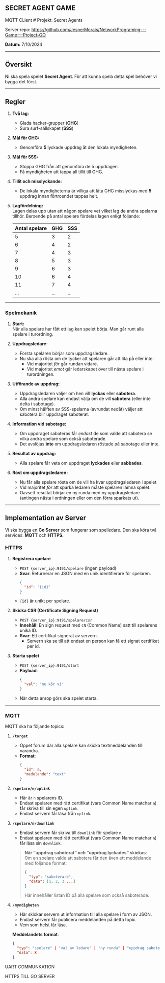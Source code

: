 ## SECRET AGENT GAME

MQTT CLient # Projekt: Secret Agents

Server repo: https://github.com/JesperMorais/NetworkPrograming---Game---Project-GO

**Datum:** 7/10/2024  

---

## Översikt

Ni ska spela spelet **Secret Agent**. För att kunna spela detta spel behöver vi bygga det först.  

---

## Regler

1. **Två lag:**  
   - Glada hacker-grupper (**GHG**)  
   - Sura surf-sällskapet (**SSS**)  

2. **Mål för GHG:**  
   - Genomföra **5** lyckade uppdrag åt den lokala myndigheten.

3. **Mål för SSS:**  
   - Stoppa GHG från att genomföra de 5 uppdragen.  
   - Få myndigheten att tappa all tillit till GHG.

4. **Tillit och misslyckande:**  
   - De lokala myndigheterna är villiga att låta GHG misslyckas med **5** uppdrag innan förtroendet tappas helt.

5. **Lagfördelning:**  
   Lagen delas upp utan att någon spelare vet vilket lag de andra spelarna tillhör. Beroende på antal spelare fördelas lagen enligt följande:

   | Antal spelare | GHG | SSS |
   |---------------|-----|-----|
   | 5             | 3   | 2   |
   | 6             | 4   | 2   |
   | 7             | 4   | 3   |
   | 8             | 5   | 3   |
   | 9             | 6   | 3   |
   | 10            | 6   | 4   |
   | 11            | 7   | 4   |
   | ...           | ... | ... |

---

### Spelmekanik

1. **Start:**  
   När alla spelare har fått ett lag kan spelet börja. Man går runt alla spelare i turordning.

2. **Uppdragsledare:**  
   - Första spelaren börjar som uppdragsledare.  
   - Nu ska alla rösta om de tycker att spelaren går att lita på eller inte.  
     - Vid majoritet *för* går rundan vidare.  
     - Vid majoritet *emot* går ledarskapet över till nästa spelare i turordningen.

3. **Utförande av uppdrag:**  
   - Uppdragsledaren väljer om hen vill **lyckas** eller **sabotera**.  
   - Alla andra spelare kan endast välja om de vill **sabotera** (eller inte delta i sabotage).  
   - Om minst hälften av SSS-spelarna (avrundat nedåt) väljer att sabotera blir uppdraget saboterat.  

4. **Information vid sabotage:**  
   - Om uppdraget saboteras får *endast* de som valde att sabotera se vilka andra spelare som också saboterade.  
   - Det avslöjas **inte** om uppdragsledaren röstade på sabotage eller inte.

5. **Resultat av uppdrag:**  
   - Alla spelare får veta om uppdraget **lyckades** eller **sabbades**.

6. **Röst om uppdragsledaren:**  
   - Nu får alla spelare rösta om de vill ha kvar uppdragsledaren i spelet.  
   - Vid majoritet *för* att sparka ledaren måste spelaren lämna spelet.  
   - Oavsett resultat börjar en ny runda med ny uppdragsledare (antingen nästa i ordningen eller om den förra sparkats ut).

---

## Implementation av Server

Vi ska bygga en **Go Server** som fungerar som spelledare. Den ska köra två services: **MQTT** och **HTTPS**.

### HTTPS

1. **Registrera spelare**  
   - `POST {server_ip}:9191/spelare` (ingen payload)  
   - **Svar**: Returnerar en JSON med en unik identifierare för spelaren.
     ```json
     {
       "id": "{id}"
     }
     ```
   - `{id}` är unikt per spelare.

2. **Skicka CSR (Certificate Signing Request)**  
   - `POST {server_ip}:9191/spelare/csr`  
   - **Innehåll**: En sign request med `CN` (Common Name) satt till spelarens unika ID.  
   - **Svar**: Ett certifikat signerat av servern.  
     - Servern ska se till att endast en person kan få ett signat certifikat per id.

3. **Starta spelet**  
   - `POST {server_ip}:9191/start`  
   - **Payload**:
     ```json
     {
       "val": "nu kör vi"
     }
     ```
   - När detta anrop görs ska spelet starta.

---

### MQTT

MQTT ska ha följande topics:

1. **`/torget`**  
   - Öppet forum där alla spelare kan skicka textmeddelanden till varandra.  
   - **Format**:
     ```json
     {
       "id": n,
       "medelande": "text"
     }
     ```

2. **`/spelare/n/uplink`**  
   - Här är `n` spelarens ID.  
   - Endast spelaren med rätt certifikat (vars Common Name matchar `n`) får skriva till sin egen `uplink`.  
   - Endast servern får läsa från `uplink`.

3. **`/spelare/n/downlink`**  
   - Endast servern får skriva till `downlink` för spelare `n`.  
   - Endast spelaren med rätt certifikat (vars Common Name matchar `n`) får läsa sin `downlink`.

   > **När “uppdrag saboterat” och “uppdrag lyckades” skickas**:  
   > Om en spelare valde att sabotera får den även ett meddelande med följande format:  
   > ```json
   > {
   >   "typ": "saboterare",
   >   "data": [1, 2, 3 ...]
   > }
   > ```
   > Här innehåller listan ID på alla spelare som också saboterade.

4. **`/myndigheten`**  
   - Här skickar servern ut information till alla spelare i form av JSON.  
   - Endast servern får publicera meddelanden på detta topic.  
   - Vem som helst får läsa.

   **Meddelandets format**:
   ```json
   {
     "typ": "spelare" | "val av ledare" | "ny runda" | "uppdrag saboterat" | "uppdrag lyckades" | "val att sparka" | "tillit" | "lyckade uppdrag" | "sparka spelare",
     "data": X
   }


UART COMMUNKATION

HTTPS TILL GO SERVER


